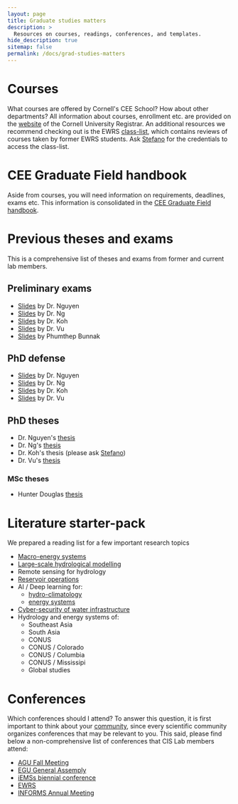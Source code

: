 ```yaml
---
layout: page
title: Graduate studies matters
description: >
  Resources on courses, readings, conferences, and templates.
hide_description: true
sitemap: false
permalink: /docs/grad-studies-matters
---
```


# Courses

What courses are offered by Cornell's CEE School? How about other departments? All information about courses, enrollment etc. are provided on the [website](https://registrar.cornell.edu) of the Cornell University Registrar. An additional resources we recommend checking out is the EWRS [class-list](https://github.com/Cornell-EWRS/class-list), which contains reviews of courses taken by former EWRS students. Ask [Stefano](mailto;galelli@cornell.edu) for the credentials to access the class-list.


# CEE Graduate Field handbook

Aside from courses, you will need information on requirements, deadlines, exams etc. This information is consolidated in the [CEE Graduate Field handbook](https://www.cee.cornell.edu/cee-graduate-field-handbook).


# Previous theses and exams

This is a comprehensive list of theses and exams from former and current lab members.

## Preliminary exams

- [Slides](../assets/img/docs/PE-Nguyen.pptx) by Dr. Nguyen
- [Slides](../assets/img/docs/PE-Ng.pdf) by Dr. Ng
- [Slides](../assets/img/docs/PE-Koh.pptx) by Dr. Koh
- [Slides](../assets/img/docs/PE-Vu.pdf) by Dr. Vu
- [Slides](../assets/img/docs/PE-Bunnak.pptx) by Phumthep Bunnak

## PhD defense

- [Slides](../assets/img/docs/PhD-defense-Nguyen.html) by Dr. Nguyen
- [Slides](../assets/img/docs/PhD-defense-Ng.pptx) by Dr. Ng
- [Slides](../assets/img/docs/PhD-defense-Koh.pptx) by Dr. Koh
- [Slides](../assets/img/docs/PhD-defense-Vu-noappendix.pptx.zip) by Dr. Vu

## PhD theses

- Dr. Nguyen's [thesis](../assets/img/docs/Thesis-Nguyen.pdf)
- Dr. Ng's [thesis](../assets/img/docs/Thesis-Ng.pdf)
- Dr. Koh's thesis (please ask [Stefano](mailto:galelli@cornell.edu))
- Dr. Vu's [thesis](../assets/img/docs/Thesis-Vu.pdf)

### MSc theses

- Hunter Douglas [thesis](../assets/img/docs/MSc-thesis-Douglas.pdf)


# Literature starter-pack

We prepared a reading list for a few important research topics

- [Macro-energy systems](macro-energy-systems.md)
- [Large-scale hydrological modelling](large-scale-hydrological-modelling.md)
- Remote sensing for hydrology
- [Reservoir operations](reservoir-operations.md)
- AI / Deep learning for:
    - [hydro-climatology](DL-hydro-climatology.md)
    - [energy systems](DL-energy-systems.md)
- [Cyber-security of water infrastructure](cyber-security.md)
- Hydrology and energy systems of:
    - Southeast Asia
    - South Asia
    - CONUS
    - CONUS / Colorado
    - CONUS / Columbia
    - CONUS / Mississipi
    - Global studies


# Conferences

Which conferences should I attend? To answer this question, it is first important to think about your [community](https://critical-infrastructure-systems-lab.github.io/manual/about/), since every scientific community organizes conferences that may be relevant to you. This said, please find below a non-comprehensive list of conferences that CIS Lab members attend:

- [AGU Fall Meeting](https://www.agu.org/annual-meeting)
- [EGU General Assemply](https://www.egu.eu/meetings/general-assembly/)
- [iEMSs biennial conference](https://conference.iemss.org)
- [EWRS](https://www.ewricongress.org)
- [INFORMS Annual Meeting](https://www.informs.org/Meetings-Conferences)






